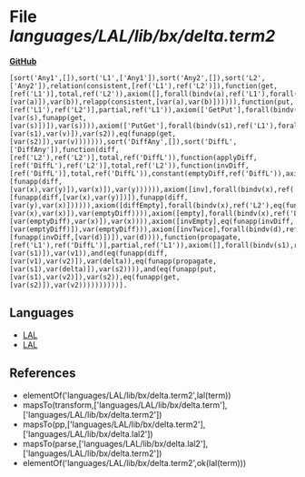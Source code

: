# File _languages/LAL/lib/bx/delta.term2_
**[GitHub](https://github.com/softlang/yas/blob/master/languages/LAL/lib/bx/delta.term2)**
```
[sort('Any1',[]),sort('L1',['Any1']),sort('Any2',[]),sort('L2',['Any2']),relation(consistent,[ref('L1'),ref('L2')]),function(get,[ref('L1')],total,ref('L2')),axiom([],forall(bindv(a),ref('L1'),forall(bindv(b),ref('L2'),ifthen(eq(funapp(get,[var(a)]),var(b)),relapp(consistent,[var(a),var(b)]))))),function(put,[ref('L1'),ref('L2')],partial,ref('L1')),axiom(['GetPut'],forall(bindv(s),ref('L1'),eq(funapp(put,[var(s),funapp(get,[var(s)])]),var(s)))),axiom(['PutGet'],forall(bindv(s1),ref('L1'),forall(bindv(s2),ref('L1'),forall(bindv(v),ref('L2'),ifthen(eq(funapp(put,[var(s1),var(v)]),var(s2)),eq(funapp(get,[var(s2)]),var(v))))))),sort('DiffAny',[]),sort('DiffL',['DiffAny']),function(diff,[ref('L2'),ref('L2')],total,ref('DiffL')),function(applyDiff,[ref('DiffL'),ref('L2')],total,ref('L2')),function(invDiff,[ref('DiffL')],total,ref('DiffL')),constant(emptyDiff,ref('DiffL')),axiom([apply],forall(bindv(x),ref('L2'),forall(bindv(y),ref('L2'),forall(bindv(d),ref('DiffL'),eq(funapp(applyDiff,[funapp(diff,[var(x),var(y)]),var(x)]),var(y)))))),axiom([inv],forall(bindv(x),ref('L2'),forall(bindv(y),ref('L2'),eq(funapp(invDiff,[funapp(diff,[var(x),var(y)])]),funapp(diff,[var(y),var(x)]))))),axiom([diffEmpty],forall(bindv(x),ref('L2'),eq(funapp(diff,[var(x),var(x)]),var(emptyDiff)))),axiom([empty],forall(bindv(x),ref('L2'),eq(funapp(applyDiff,[var(emptyDiff),var(x)]),var(x)))),axiom([invEmpty],eq(funapp(invDiff,[var(emptyDiff)]),var(emptyDiff))),axiom([invTwice],forall(bindv(d),ref('DiffL'),eq(funapp(invDiff,[funapp(invDiff,[var(d)])]),var(d)))),function(propagate,[ref('L1'),ref('DiffL')],partial,ref('L1')),axiom([],forall(bindv(s1),ref('L1'),forall(bindv(s2),ref('L1'),forall(bindv(v1),ref('L2'),forall(bindv(v2),ref('L2'),forall(bindv(delta),ref('DiffL'),ifthen(and(eq(funapp(get,[var(s1)]),var(v1)),and(eq(funapp(diff,[var(v1),var(v2)]),var(delta)),eq(funapp(propagate,[var(s1),var(delta)]),var(s2)))),and(eq(funapp(put,[var(s1),var(v2)]),var(s2)),eq(funapp(get,[var(s2)]),var(v2))))))))))].
```

## Languages
* [LAL](../languages/LAL.md)
* [LAL](../languages/LAL.md)

## References
* elementOf('languages/LAL/lib/bx/delta.term2',lal(term))
* mapsTo(transform,['languages/LAL/lib/bx/delta.term'],['languages/LAL/lib/bx/delta.term2'])
* mapsTo(pp,['languages/LAL/lib/bx/delta.term2'],['languages/LAL/lib/bx/delta.lal2'])
* mapsTo(parse,['languages/LAL/lib/bx/delta.lal2'],['languages/LAL/lib/bx/delta.term2'])
* elementOf('languages/LAL/lib/bx/delta.term2',ok(lal(term)))
